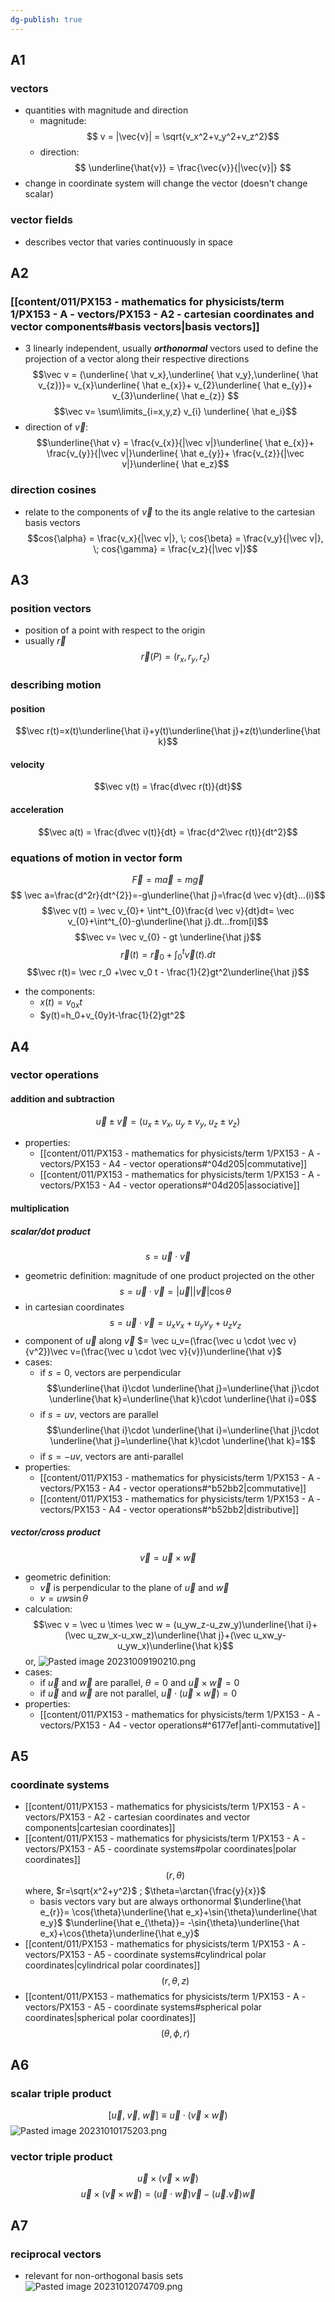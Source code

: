 ```yaml
---
dg-publish: true
---
```


## A1
### vectors
- quantities with magnitude and direction
	- magnitude: 
$$ v = |\vec{v}| = \sqrt{v_x^2+v_y^2+v_z^2}$$
	- direction: 
$$ \underline{\hat{v}} = \frac{\vec{v}}{|\vec{v}|} $$
- change in coordinate system will change the vector (doesn't change scalar)
### vector fields

- describes vector that varies continuously in space
## A2
### [[content/011/PX153 - mathematics for physicists/term 1/PX153 - A - vectors/PX153 - A2 - cartesian coordinates and vector components#basis vectors\|basis vectors]]
- 3 linearly independent, usually ***orthonormal*** vectors used to define the projection of a vector along their respective directions 
$$\vec v = (\underline{ \hat v_x},\underline{ \hat v_y},\underline{ \hat v_{z})}= v_{x}\underline{ \hat e_{x}}+ v_{2}\underline{ \hat e_{y}}+ v_{3}\underline{ \hat e_{z}} $$
$$\vec v= \sum\limits_{i=x,y,z} v_{i} \underline{ \hat e_i}$$
- direction of $\vec v$: 
$$\underline{\hat v} = \frac{v_{x}}{|\vec v|}\underline{ \hat e_{x}}+ \frac{v_{y}}{|\vec v|}\underline{ \hat e_{y}}+ \frac{v_{z}}{|\vec v|}\underline{ \hat e_z}$$
### direction cosines
- relate to the components of $\vec v$ to the its angle relative to the cartesian basis vectors
$$cos{\alpha} = \frac{v_x}{|\vec v|}, \; cos{\beta} = \frac{v_y}{|\vec v|}, \; cos{\gamma} = \frac{v_z}{|\vec v|}$$
## A3
### position vectors
- position of a point with respect to the origin
- usually $\vec r$
$$\vec r(P)= (r_x,r_y,r_z)$$
### describing motion
#### position
$$\vec r(t)=x(t)\underline{\hat i}+y(t)\underline{\hat j}+z(t)\underline{\hat k}$$
#### velocity
$$\vec v(t) = \frac{d\vec r(t)}{dt}$$
#### acceleration
$$\vec a(t) = \frac{d\vec v(t)}{dt} = \frac{d^2\vec r(t)}{dt^2}$$

### equations of motion in vector form

$$\vec F = m \vec a = m \vec g$$
$$ \vec a=\frac{d^2r}{dt^{2}}=-g\underline{\hat j}=\frac{d \vec v}{dt}...(i)$$
$$\vec v(t) = \vec v_{0}+ \int^t_{0}\frac{d \vec v}{dt}dt= \vec v_{0}+\int^t_{0}-g\underline{\hat j}.dt...from[i]$$
$$\vec v= \vec v_{0} - gt \underline{\hat j}$$
$$\vec r(t) = \vec r_0+\int_0^t\vec v(t).dt $$$$\vec r(t)= \vec r_0 +\vec v_0 t - \frac{1}{2}gt^2\underline{\hat j}$$
- the components:
	- $x(t)=v_{0x}t$
	- $y(t)=h_0+v_{0y}t-\frac{1}{2}gt^2$

## A4
### vector operations
#### addition and subtraction
$$\vec u \pm \vec v = (u_x\pm v_x,\; u_y\pm v_y,\; u_z\pm v_z)$$
- properties:
	- [[content/011/PX153 - mathematics for physicists/term 1/PX153 - A - vectors/PX153 - A4 - vector operations#^04d205\|commutative]]
	- [[content/011/PX153 - mathematics for physicists/term 1/PX153 - A - vectors/PX153 - A4 - vector operations#^04d205\|associative]]
#### multiplication
##### scalar/dot product
$$s =\vec u \cdot \vec v$$
- geometric definition: magnitude of one product projected on the other 
$$s = \vec u \cdot \vec v = |\vec u||\vec v| \cos{\theta}$$
- in cartesian coordinates
$$s = \vec u \cdot \vec v = u_xv_x+u_yv_y+u_zv_z$$
- component of $\vec u$ along $\vec v$ $= \vec u_v=(\frac{\vec u \cdot \vec v}{v^2})\vec v=(\frac{\vec u \cdot \vec v}{v})\underline{\hat v}$
- cases:
	- if $s=0$, vectors are perpendicular 
	$$\underline{\hat i}\cdot \underline{\hat j}=\underline{\hat j}\cdot \underline{\hat k}=\underline{\hat k}\cdot \underline{\hat i}=0$$
	- if $s=uv$, vectors are parallel 
	$$\underline{\hat i}\cdot \underline{\hat i}=\underline{\hat j}\cdot \underline{\hat j}=\underline{\hat k}\cdot \underline{\hat k}=1$$
	- if $s=-uv$, vectors are anti-parallel
- properties:
	- [[content/011/PX153 - mathematics for physicists/term 1/PX153 - A - vectors/PX153 - A4 - vector operations#^b52bb2\|commutative]]
	- [[content/011/PX153 - mathematics for physicists/term 1/PX153 - A - vectors/PX153 - A4 - vector operations#^b52bb2\|distributive]]
##### vector/cross product
$$\vec v = \vec u \times \vec w$$
- geometric definition:
	- $\vec v$ is perpendicular to the plane of $\vec u$ and $\vec w$
	- $v=uw\sin{\theta}$ 
- calculation:
$$\vec v = \vec u \times \vec w = (u_yw_z-u_zw_y)\underline{\hat i}+(\vec u_zw_x-u_xw_z)\underline{\hat j}+(\vec u_xw_y-u_yw_x)\underline{\hat k}$$or,
![Pasted image 20231009190210.png](/img/user/pics/Pasted%20image%2020231009190210.png)
- cases:
	- if $\vec u$ and $\vec w$ are parallel, $\theta = 0$ and $\vec u \times \vec w = 0$
	- if $\vec u$ and $\vec w$ are not parallel, $\vec u \cdot(\vec u \times \vec w) = 0$
- properties:
	- [[content/011/PX153 - mathematics for physicists/term 1/PX153 - A - vectors/PX153 - A4 - vector operations#^6177ef\|anti-commutative]]
## A5
### coordinate systems
- [[content/011/PX153 - mathematics for physicists/term 1/PX153 - A - vectors/PX153 - A2 - cartesian coordinates and vector components\|cartesian coordinates]]
- [[content/011/PX153 - mathematics for physicists/term 1/PX153 - A - vectors/PX153 - A5 - coordinate systems#polar coordinates\|polar coordinates]]
$$(r,\theta)$$
	where, $r=\sqrt{x^2+y^2}$ ; $\theta=\arctan{\frac{y}{x}}$
	- basis vectors vary but are always orthonormal
		$\underline{\hat e_{r}}= \cos{\theta}\underline{\hat e_x}+\sin{\theta}\underline{\hat e_y}$
		$\underline{\hat e_{\theta}}= -\sin{\theta}\underline{\hat e_x}+\cos{\theta}\underline{\hat e_y}$
- [[content/011/PX153 - mathematics for physicists/term 1/PX153 - A - vectors/PX153 - A5 - coordinate systems#cylindrical polar coordinates\|cylindrical polar coordinates]] 
$$(r,\theta,z)$$
- [[content/011/PX153 - mathematics for physicists/term 1/PX153 - A - vectors/PX153 - A5 - coordinate systems#spherical polar coordinates\|spherical polar coordinates]] 
$$(\theta,\phi,r)$$
## A6
### scalar triple product
$$[\vec u, \;\vec v, \;\vec w]\equiv\vec u\cdot(\vec v \times \vec w)$$
![Pasted image 20231010175203.png](/img/user/pics/Pasted%20image%2020231010175203.png)
### vector triple product
$$\vec u \times (\vec v \times \vec w)$$
$$\vec u \times (\vec v \times \vec w) = (\vec u\cdot \vec w)\vec v - (\vec u .\vec v)\vec w$$
## A7
### reciprocal vectors
- relevant for non-orthogonal basis sets
![Pasted image 20231012074709.png](/img/user/pics/Pasted%20image%2020231012074709.png)


